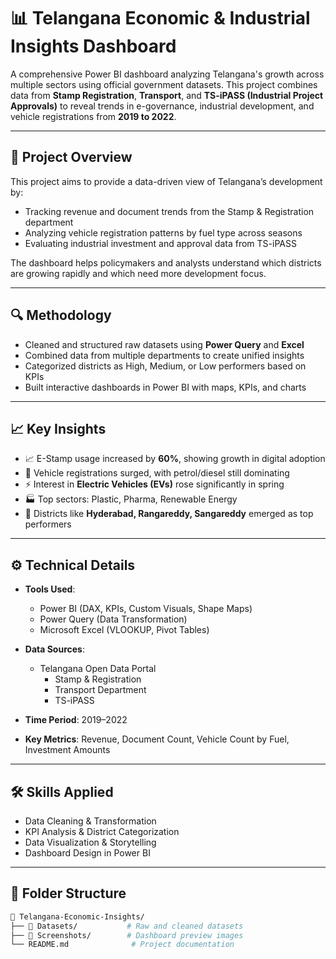 # 📊 Telangana Economic & Industrial Insights Dashboard

A comprehensive Power BI dashboard analyzing Telangana's growth across multiple sectors using official government datasets. This project combines data from **Stamp Registration**, **Transport**, and **TS-iPASS (Industrial Project Approvals)** to reveal trends in e-governance, industrial development, and vehicle registrations from **2019 to 2022**.

---

## 📌 Project Overview

This project aims to provide a data-driven view of Telangana’s development by:

- Tracking revenue and document trends from the Stamp & Registration department
- Analyzing vehicle registration patterns by fuel type across seasons
- Evaluating industrial investment and approval data from TS-iPASS

The dashboard helps policymakers and analysts understand which districts are growing rapidly and which need more development focus.

---

## 🔍 Methodology

- Cleaned and structured raw datasets using **Power Query** and **Excel**
- Combined data from multiple departments to create unified insights
- Categorized districts as High, Medium, or Low performers based on KPIs
- Built interactive dashboards in Power BI with maps, KPIs, and charts

---

## 📈 Key Insights

- 📈 E-Stamp usage increased by **60%**, showing growth in digital adoption  
- 🚗 Vehicle registrations surged, with petrol/diesel still dominating  
- ⚡ Interest in **Electric Vehicles (EVs)** rose significantly in spring  
- 🏭 Top sectors: Plastic, Pharma, Renewable Energy  
- 📍 Districts like **Hyderabad, Rangareddy, Sangareddy** emerged as top performers

---

## ⚙️ Technical Details

- **Tools Used**:  
  - Power BI (DAX, KPIs, Custom Visuals, Shape Maps)  
  - Power Query (Data Transformation)  
  - Microsoft Excel (VLOOKUP, Pivot Tables)

- **Data Sources**:  
  - Telangana Open Data Portal  
    - Stamp & Registration  
    - Transport Department  
    - TS-iPASS

- **Time Period**: 2019–2022  
- **Key Metrics**: Revenue, Document Count, Vehicle Count by Fuel, Investment Amounts

---

## 🛠️ Skills Applied

- Data Cleaning & Transformation  
- KPI Analysis & District Categorization  
- Data Visualization & Storytelling  
- Dashboard Design in Power BI

---

## 📂 Folder Structure

```bash
📁 Telangana-Economic-Insights/
├── 📁 Datasets/           # Raw and cleaned datasets
├── 📁 Screenshots/        # Dashboard preview images
└── README.md              # Project documentation
